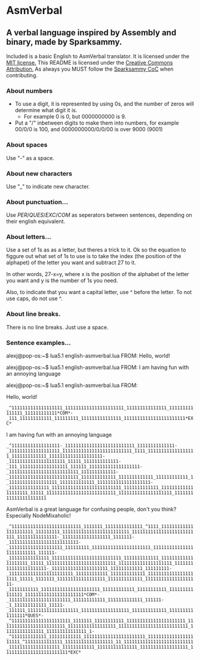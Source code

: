 # AsmVerbal
## A verbal language inspired by Assembly and binary, made by Sparksammy.
Included is a basic English to AsmVerbal translator. It is licensed under the [MIT license.](https://github.com/sparksammy/AsmVerbal/blob/main/LICENSE) This README is licensed under the [Creative Commons Attribution.](https://creativecommons.org/licenses/by/4.0/legalcode) As always you MUST follow the [Sparksammy CoC](https://github.com/sparksammy/SparksammyCOC/blob/master/COC.md) when contributing.

### About numbers
* To use a digit, it is represented by using 0s, and the number of zeros will determine what digit it is.
	* For example 0 is 0, but 0000000000 is 9. 
* Put a "/" inbetween digits to make them  into numbers, for example 00/0/0 is 100, and 0000000000/0/0/00 is over 9000 (9001)

### About spaces
Use "-" as a space.

### About new characters

Use "\_" to indicate new character.

### About punctuation...
Use *PER*/*QUES*/*EXC*/*COM* as seperators between sentences, depending on their english equivalent.  

### About letters...
Use a set of 1s as as a letter, but theres a trick to it. Ok so the equation to figgure out what set of 1s to use is to take the index (the position of the alphapet) of the letter you want and subtract 27 to it.

In other words, 27-x=y, where x is the position of the alphabet of the letter you want and y is the number of 1s you need.

Also, to indicate that you want a capital letter, use ^ before the letter. To not use caps, do not use ^.

### About line breaks.
There is no line breaks. Just use a space.

### Sentence examples...

alexj@pop-os:~$ lua5.1 english-asmverbal.lua
FROM: 
Hello, world!

alexj@pop-os:~$ lua5.1 english-asmverbal.lua
FROM: 
I am having fun with an annoying language

alexj@pop-os:~$ lua5.1 english-asmverbal.lua
FROM: 



Hello, world!

```_^1111111111111111111_1111111111111111111111_111111111111111_111111111111111_111111111111*COM*-_111_111111111111_111111111_111111111111111_11111111111111111111111*EXC*```

I am having fun with an annoying language

```_^111111111111111111-_11111111111111111111111111_11111111111111-_1111111111111111111_11111111111111111111111111_1111_111111111111111111_1111111111111_11111111111111111111-_111111111111111111111_11111_1111111111111-_111_111111111111111111_111111_1111111111111111111-_11111111111111111111111111_1111111111111-_11111111111111111111111111_1111111111111_1111111111111_111111111111_1_111111111111111111_1111111111111_11111111111111111111-_111111111111111_11111111111111111111111111_1111111111111_11111111111111111111_11111_11111111111111111111111111_11111111111111111111_1111111111111111111111```

AsmVerbal is a great language for confusing people, don't you think? Especially NodeMixaholic! 

```_^11111111111111111111111111_1111111_11111111111111_^1111_1111111111111111111111_111111111_1111111111111111111111111_11111111111111111111111111_111111111111111-_111111111111111111_1111111-_11111111111111111111111111-_11111111111111111111_111111111_1111111111111111111111_11111111111111111111111111_111111-_111111111111111_11111111111111111111111111_1111111111111_11111111111111111111_11111_11111111111111111111111111_11111111111111111111_1111111111111111111111-_111111111111111111111_111111111111_111111111-_111111111111111111111111_111111111111_1111111111111_111111111111111111111_11111_1111111_111111111111111111_1111111111111_11111111111111111111-_11111111111_1111111111111111111111_111111111111_11111111111_111111111111111_1111111111111111111111*COM*-_11111111111111111111111_111111111111_1111111111111_111111-_1_111111111111_11111-_111111_1111111111111111111_111111111111111111_1111111111111_1111111111111111*QUES*-_^1111111111111111111111_1111111_11111111111_1111111111111111111111_111111111111111111111111_111111111111111111_11111111111111111111111111_111111111111111_111111111111111_1-_^1111111111111_111111111111_11111111111111111111111_1111111111111111111111_^11111111111111_111111111111111111_11_11111111111111111111111111_1111111111111111111_111111111111_111111111111111_111111111111111111_111111111111111111111111*EXC*```
